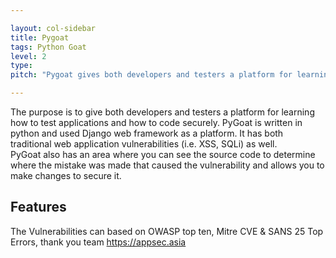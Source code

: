 ```yaml
---

layout: col-sidebar
title: Pygoat
tags: Python Goat
level: 2
type: 
pitch: "Pygoat gives both developers and testers a platform for learning how to test applications and how to code securely."

---
```


The purpose is to give both developers and testers a platform for learning how to test applications and how to code securely.  PyGoat is written in python and used Django web framework as a platform.  It has both traditional web application vulnerabilities (i.e. XSS, SQLi) as well.  
PyGoat also has an area where you can see the source code to determine where the mistake was made that caused the vulnerability and allows you to make changes to secure it.

## Features
The Vulnerabilities can based on OWASP top ten, Mitre CVE & SANS 25 Top Errors, thank you team <https://appsec.asia>
